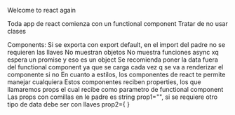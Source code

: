 Welcome to react again

Toda app de react comienza con un functional component
Tratar de no usar clases

Components:
  Si se exporta con export default, en el import del padre no se requieren las llaves
  No muestran objetos
  No muestra funciones async xq espera un promise y eso es un object
  Se recomienda poner la data fuera del functional component ya que se carga cada vez q se va a renderizar el componente si no
  En cuanto a estilos, los componentes de react te permite manejar cualquiera
  Estos componentes reciben properties, los que llamaremos props el cual recibe como parametro de functional component
  Las props con comillas en le padre es string prop1="", si se requiere otro tipo de data debe ser con llaves prop2={ }
  